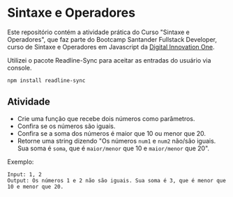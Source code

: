 # Sintaxe e Operadores

Este repositório contém a atividade prática do Curso "Sintaxe e Operadores", que faz parte do Bootcamp Santander Fullstack Developer, curso de Sintaxe e Operadores em Javascript da [Digital Innovation One](https://digitalinnovation.one/).

Utilizei o pacote Readline-Sync para aceitar as entradas do usuário via console.

```
npm install readline-sync
```

## Atividade

- Crie uma função que recebe dois números como parâmetros.
- Confira se os números são iguais.
- Confira se a soma dos números é maior que 10 ou menor que 20.
- Retorne uma string dizendo "Os números `num1` e `num2` não/são iguais. Sua soma é `soma`, que é `maior/menor` que 10 e `maior/menor` que 20".

Exemplo:

```
Input: 1, 2
Output: Os números 1 e 2 não são iguais. Sua soma é 3, que é menor que 10 e menor que 20.
```